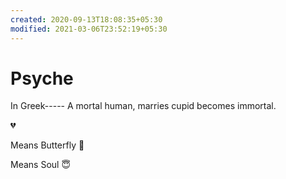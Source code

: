 ```yaml
---
created: 2020-09-13T18:08:35+05:30
modified: 2021-03-06T23:52:19+05:30
---
```


# Psyche

In Greek-----
A mortal human, marries cupid becomes immortal.

:broken_heart:

Means Butterfly
:butterfly:

Means Soul
:innocent: